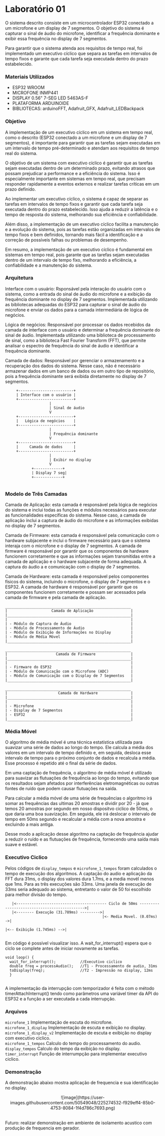 # Laboratório 01

O sistema descrito consiste em um microcontrolador ESP32 conectado a um microfone e um display de 7 segmentos. O objetivo do sistema é capturar o sinal de áudio do microfone, identificar a frequência dominante e exibir essa frequência no display de 7 segmentos.

Para garantir que o sistema atenda aos requisitos de tempo real, foi implementado um executivo cíclico que separa as tarefas em intervalos de tempo fixos e garante que cada tarefa seja executada dentro do prazo estabelecido.
### Materiais Utilizados

* ESP32 WROOM
* MICROFONE INMP441
* DISPLAY 0.56" 7-SEG LED 5463AS-F
* PLATAFORMA ARDUINOIDE
* BIBLIOTECAS: arduinoFFT, Adafruit_GFX, Adafruit_LEDBackpack
### Objetivo

A implementação de um executivo cíclico em um sistema em tempo real, como o descrito (ESP32 conectado a um microfone e um display de 7 segmentos), é importante para garantir que as tarefas sejam executadas em um intervalo de tempo pré-determinado e atendam aos requisitos de tempo real do sistema.

O objetivo de um sistema com executivo cíclico é garantir que as tarefas sejam executadas dentro de um determinado prazo, evitando atrasos que possam prejudicar a performance e a eficiência do sistema. Isso é especialmente importante em sistemas em tempo real, que precisam responder rapidamente a eventos externos e realizar tarefas críticas em um prazo definido.

Ao implementar um executivo cíclico, o sistema é capaz de separar as tarefas em intervalos de tempo fixos e garantir que cada tarefa seja executada dentro do prazo estabelecido. Isso ajuda a reduzir a latência e o tempo de resposta do sistema, melhorando sua eficiência e confiabilidade.

Além disso, a implementação de um executivo cíclico facilita a manutenção e a evolução do sistema, pois as tarefas estão organizadas em intervalos de tempo fixos e bem definidos, tornando mais fácil a identificação e a correção de possíveis falhas ou problemas de desempenho.

Em resumo, a implementação de um executivo cíclico é fundamental em sistemas em tempo real, pois garante que as tarefas sejam executadas dentro de um intervalo de tempo fixo, melhorando a eficiência, a confiabilidade e a manutenção do sistema.

### Arquitetura
Interface com o usuário: Rsponsável pela interação do usuário com o sistema, como a entrada do sinal de áudio do microfone e a exibição da frequência dominante no display de 7 segmentos. Implementada utilizando as bibliotecas adequadas do ESP32 para capturar o sinal de áudio do microfone e enviar os dados para a camada intermediária de lógica de negócios.

Lógica de negócios: Responsável por processar os dados recebidos da camada de interface com o usuário e determinar a frequência dominante do sinal de áudio. Implementada utilizando uma biblioteca de processamento de sinal, como a biblioteca Fast Fourier Transform (FFT), que permite analisar o espectro de frequência do sinal de áudio e identificar a frequência dominante.

Camada de dados: Responsável por gerenciar o armazenamento e a recuperação dos dados do sistema. Nesse caso, não é necessário armazenar dados em um banco de dados ou em outro tipo de repositório, pois a frequência dominante será exibida diretamente no display de 7 segmentos.

```
     +-------------------------+
     | Interface com o usuário |
     +-------------------------+
                    |
                    | Sinal de áudio
                    V
     +-------------------------+
     |   Lógica de negócios    |
     +-------------------------+
                    |
                    | Frequência dominante
                    V
     +-------------------------+
     |     Camada de dados     |
     +-------------------------+
                    |
                    | Exibir no display
                    V
            +-------------+
            | Display 7 seg|
            +-------------+


```
### Modelo de Três Camadas

Camada de Aplicação: esta camada é responsável pela lógica de negócios do sistema e inclui todas as funções e módulos necessários para executar as funcionalidades específicas do sistema. Nesse caso, a camada de aplicação ínclui a captura de áudio do microfone e as informações exibidas no display de 7 segmentos.

Camada de Firmware: esta camada é responsável pela comunicação com o hardware subjacente e inclui o firmware necessário para que o sistema interaja com o microfone e o display de 7 segmentos. A camada de firmware é responsável por garantir que os componentes de hardware funcionem corretamente e que as informações sejam transmitidas entre a camada de aplicação e o hardware subjacente de forma adequada. A captura do áudio a e comunicação com o display de 7 segmentos.

Camada de Hardware: esta camada é responsável pelos componentes físicos do sistema, incluindo o microfone, o display de 7 segmentos e o ESP32. A camada de hardware é responsável por garantir que os componentes funcionem corretamente e possam ser acessados pela camada de firmware e pela camada de aplicação.

```
_________________________________________________________
|                    Camada de Aplicação                 |
|________________________________________________________|
|                                                        |
| - Módulo de Captura de Áudio                           |
| - Módulo de Processamento de Áudio                     |
| - Módulo de Exibição de Informações no Display         |  
| - Módulo de Média Móvel                                |
|________________________________________________________|

_________________________________________________________
|                      Camada de Firmware                |
|________________________________________________________|
|                                                        |
| - Firmware do ESP32                                    |
| - Módulo de Comunicação com o Microfone (ADC)          |
| - Módulo de Comunicação com o Display de 7 Segmentos   |
|________________________________________________________|

_________________________________________________________
|                       Camada de Hardware               |
|________________________________________________________|
|                                                        |
| - Microfone                                            |
| - Display de 7 Segmentos                               |
| - ESP32                                                |
|________________________________________________________|

```
### Média Móvel

O algoritmo de média móvel é uma técnica estatística utilizada para suavizar uma série de dados ao longo do tempo. Ele calcula a média dos valores em um intervalo de tempo definido e, em seguida, desloca esse intervalo de tempo para o próximo conjunto de dados e recalcula a média. Esse processo é repetido até o final da série de dados.

Em uma captação de frequência, o algoritmo de média móvel é utilizado para suavizar as flutuações de frequência ao longo do tempo, evitando que os resultados sejam afetados por interferências eletromagnéticas ou outras fontes de ruído que podem causar flutuações na saída.

Para calcular a média móvel de uma série de frequências o algoritmo irá somar as frequências das ultimas 20 amostras e dividir por 20 - já que temos 20 amostras por segundo em nosso dispositvo ciclico de 50ms, o que daria uma boa suavização. Em seguida, ele irá deslocar o intervalo de tempo em 50ms segundo e recalcular a média com a nova amostra e excluindo a mais antiga.

Desse modo a aplicação desse algoritmo na captação de frequência ajudar a reduzir o ruído e as flutuações de frequência, fornecendo uma saída mais suave e estável. 

### Executivo Ciclico

Pelos códigos de ```display_tempos``` e ```microfone_1_tempos``` foram calculados o tempo de execução dos algoritmos. A captação do audio e aplicação da FFT dura 31ms, o display dos valores dura 1.7ms, e a media movél menos que 1ms. Para as três execuções são 33ms. Uma janela de execução de 33ms seria adequado ao sistema, entretanto o valor de 50 foi escolhido para melhor divisão do tempo.

```
   |<----------------------------------------- Ciclo de 50ms --------------------------------------------->|
   |<-------- Execução (31.789ms) --------->|
                                            |<- Media Movel. (0.07ms) ->|     
                                                                        |<-- Exibição (1.745ms) -->|


```
Em código é possível visualizar isso. A wait_for_interrupt() espera que o ciclo se complete antes de iniciar novamente as tarefas.
```
void loop() {
  wait_for_interrupt();           //Executivo ciclico
  double freq = processAudio();   //T1 - Processamento de audio, 31ms
  toDisplay(freq);                //T2 - Impressão no display, 12ms
  }
  
```
A implementação da interrupção com temporizador é feita com o método timerAttachInterrupt() tendo como parâmetros uma variável timer da
API do ESP32 e a função a ser executada a cada interrupção.

### Arquivos


```microfone_1``` Implementação de escuta do microfone. <br />
```microfone_1_display``` Implementação de escuta e exibição no display. <br />
```microfone_1_display_v2``` Implementação de escuta e exibição no display com executivo ciclico. <br />
```microfone_1_tempos``` Calculo do tempo do processamento do audio. <br />
```display_tempos``` Calculo do tempo da exibição no display. <br />
```timer_interrupt``` Função de interrumpção para implementar executivo ciclico. <br />
   
### Demonstração

A demonstração abaixo mostra aplicação de frequencia e sua identificação no display.
<p align="center">
     ![image](https://user-images.githubusercontent.com/50549048/225274532-f929eff4-85b0-4753-8084-1f4d786c7693.png)
</p>
 <br />
Futuro: realizar demonstração em ambiente de isolamento acustico com produção de frequencia em gerador. 



